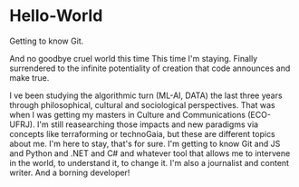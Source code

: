 # Hello-World
Getting to know Git. 

And no goodbye cruel world this time
This time I'm staying.
Finally surrendered to the infinite potentiality of creation that code announces and make true.

I ve been studying the algorithmic turn (ML-AI, DATA) the last three years through philosophical, cultural and sociological perspectives. That was when I was getting my masters in Culture and Communications (ECO-UFRJ). I'm still reasearching those impacts and new paradigms via concepts like terraforming or technoGaia, but these are different topics about me.
I'm here to stay, that's for sure. I'm getting to know Git and JS and Python and .NET and C# and whatever tool that allows me to intervene in the world, to understand it, to change it.
I'm also a journalist and content writer. And a borning developer!
   
